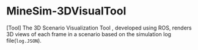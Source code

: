 # MineSim-3DVisualTool
[Tool] The 3D Scenario Visualization Tool , developed using ROS, renders 3D views of each frame in a scenario based on the simulation log file(`log.JSON`). 
